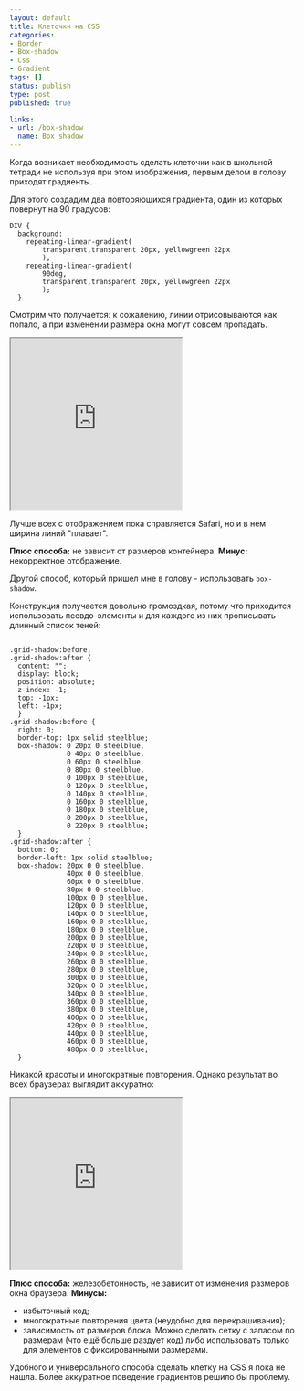```yaml
---
layout: default
title: Клеточки на CSS
categories:
- Border
- Box-shadow
- Css
- Gradient
tags: []
status: publish
type: post
published: true

links: 
- url: /box-shadow
  name: Box shadow
---
```

Когда возникает необходимость сделать клеточки как в школьной тетради не используя при этом изображения, первым делом в голову приходят градиенты.<!--more-->

Для этого создадим два повторяющихся градиента, один из которых повернут на 90 градусов:

<pre><code class="language-css">DIV {
  background: 
    repeating-linear-gradient(
        transparent,transparent 20px, yellowgreen 22px
        ),
    repeating-linear-gradient(
        90deg,
        transparent,transparent 20px, yellowgreen 22px
        );
  }</code></pre>

Смотрим что получается: к сожалению, линии отрисовываются как попало, а при изменении размера окна могут совсем пропадать.

<iframe class="jsbin" style="height: 300px" src="http://jsbin.com/aWuviY/2/embed?output"></iframe>

Лучше всех с отображением пока справляется Safari, но и в нем ширина линий "плавает".

<strong>Плюс способа:</strong> не зависит от размеров контейнера.
<strong>Минус:</strong> некорректное отображение.

Другой способ, который пришел мне в голову - использовать <code>box-shadow</code>.

Конструкция получается довольно громоздкая, потому что приходится использовать псевдо-элементы и для каждого из них прописывать длинный список теней:

<pre><code class="language-css">
.grid-shadow:before,
.grid-shadow:after {
  content: "";
  display: block;
  position: absolute;
  z-index: -1;
  top: -1px;
  left: -1px;
  }
.grid-shadow:before {
  right: 0;
  border-top: 1px solid steelblue;
  box-shadow: 0 20px 0 steelblue,
              0 40px 0 steelblue,
              0 60px 0 steelblue,
              0 80px 0 steelblue,
              0 100px 0 steelblue,
              0 120px 0 steelblue,
              0 140px 0 steelblue,
              0 160px 0 steelblue,
              0 180px 0 steelblue,
              0 200px 0 steelblue,
              0 220px 0 steelblue;
  }
.grid-shadow:after {
  bottom: 0;
  border-left: 1px solid steelblue;
  box-shadow: 20px 0 0 steelblue,
              40px 0 0 steelblue,
              60px 0 0 steelblue,
              80px 0 0 steelblue,
              100px 0 0 steelblue,
              120px 0 0 steelblue,
              140px 0 0 steelblue,
              160px 0 0 steelblue,
              180px 0 0 steelblue,
              200px 0 0 steelblue,
              220px 0 0 steelblue,
              240px 0 0 steelblue,
              260px 0 0 steelblue,
              280px 0 0 steelblue,
              300px 0 0 steelblue,
              320px 0 0 steelblue,
              340px 0 0 steelblue,
              360px 0 0 steelblue,
              380px 0 0 steelblue,
              400px 0 0 steelblue,
              420px 0 0 steelblue,
              440px 0 0 steelblue,
              460px 0 0 steelblue,
              480px 0 0 steelblue;
  }</code></pre>

Никакой красоты и многократные повторения. Однако результат во всех браузерах выглядит аккуратно:

<iframe class="jsbin" style="height: 300px" src="http://jsbin.com/aWuviY/3/embed?output"></iframe>

<strong>Плюс способа:</strong>  железобетонность, не зависит от изменения размеров окна браузера.
<strong>Минусы:</strong> 
- избыточный код;
- многократные повторения цвета (неудобно для перекрашивания);
- зависимость от размеров блока. Можно сделать сетку с запасом по размерам (что ещё больше раздует код) либо использовать только для элементов с фиксированными размерами.

Удобного и универсального способа сделать клетку на CSS я пока не нашла. 
Более аккуратное поведение градиентов решило бы проблему.
